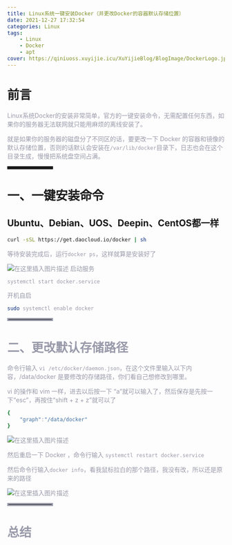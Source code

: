 ```yaml
---
title: Linux系统一键安装Docker（并更改Docker的容器默认存储位置）
date: 2021-12-27 17:32:54
categories: Linux
tags:
    - Linux
    - Docker
    - apt
cover: https://qiniuoss.xuyijie.icu/XuYijieBlog/BlogImage/DockerLogo.jpg
---
```

# 前言

<font color=#999AAA >Linux系统Docker的安装非常简单，官方的一键安装命令，无需配置任何东西，如果你的服务器无法联网就只能用麻烦的离线安装了。</font>

<font color=#999AAA >就是如果你的服务器的磁盘分了不同区的话，要更改一下 Docker 的容器和镜像的默认存储位置，否则的话默认会安装在`/var/lib/docker`目录下，日志也会在这个目录生成，慢慢把系统盘空间占满。</font>

<hr style=" border:solid; width:100px; height:1px;" color=#000000 size=1">


# 一、一键安装命令


##  Ubuntu、Debian、UOS、Deepin、CentOS都一样

```bash
curl -sSL https://get.daocloud.io/docker | sh
```

<font color=#999AAA >等待安装完成后，运行`docker ps`，这样就算是安装好了

![在这里插入图片描述](https://qiniuoss.xuyijie.icu/XuYijieBlog/BlogImage/安装Docker0.png)
<font color=#999AAA >启动服务

```bash
systemctl start docker.service
```

<font color=#999AAA >开机自启

```bash
sudo systemctl enable docker
```


<hr style=" border:solid; width:100px; height:1px;" color=#000000 size=1">

# 二、更改默认存储路径



<font color=#999AAA >命令行输入 `vi /etc/docker/daemon.json`，在这个文件里输入以下内容，/data/docker 是要修改的存储路径，你们看自己想修改到哪里。

<font color=#999AAA >vi 的操作和 vim 一样，进去以后按一下 “a”就可以输入了，然后保存是先按一下“esc”，再按住“shift + z + z”就可以了

```bash
{
    "graph":"/data/docker"
}
```

![在这里插入图片描述](https://qiniuoss.xuyijie.icu/XuYijieBlog/BlogImage/安装Docker1.png)

<font color=#999AAA >然后重启一下 Docker ，命令行输入 `systemctl restart docker.service`


<font color=#999AAA >然后命令行输入`docker info`，看我鼠标拉白的那个路径，我没有改，所以还是原来的路径

![在这里插入图片描述](https://qiniuoss.xuyijie.icu/XuYijieBlog/BlogImage/安装Docker2.png)







<hr style=" border:solid; width:100px; height:1px;" color=#000000 size=1">

# 总结
<font color=#999AAA></font>
